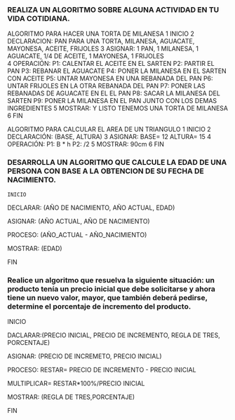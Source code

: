 ### REALIZA UN ALGORITMO SOBRE ALGUNA ACTIVIDAD EN TU VIDA COTIDIANA.

 ALGORITMO PARA HACER UNA TORTA DE MILANESA 
1 INICIO
2 DECLARACION: PAN PARA UNA TORTA, MILANESA, AGUACATE, MAYONESA, ACEITE, FRIJOLES
3 ASIGNAR: 1 PAN, 1 MILANESA, 1 AGUACATE, 1/4 DE ACEITE, 1 MAYONESA, 1 FRIJOLES  
4 OPERACIÓN: 
P1: CALENTAR EL ACEITE EN EL SARTEN
P2: PARTIR EL PAN 
P3: REBANAR EL AGUACATE 
P4: PONER LA MILANESA EN EL SARTEN CON ACEITE
P5: UNTAR MAYONESA EN UNA REBANADA DEL PAN
P6: UNTAR FRIJOLES EN LA OTRA REBANADA DEL PAN
P7: PONER LAS REBANADAS DE AGUACATE EN EL EL PAN
P8: SACAR LA MILANESA DEL SARTEN 
P9: PONER LA MILANESA EN EL PAN JUNTO CON LOS DEMAS INGREDIENTES
5 MOSTRAR: Y LISTO TENEMOS UNA TORTA DE MILANESA
6 FIN

ALGORITMO PARA CALCULAR EL AREA DE UN TRIANGULO 
1 INICIO
2 DECLARACIÓN: (BASE, ALTURA) 
3 ASIGNAR: BASE= 12 ALTURA= 15
4 OPERACIÓN: 
P1: B * h
P2: /2
5 MOSTRAR: 90cm
6 FIN

### DESARROLLA UN ALGORITMO QUE CALCULE LA EDAD DE UNA PERSONA CON BASE A LA OBTENCION DE SU FECHA DE NACIMIENTO.

    
    INICIO


DECLARAR: (AÑO DE NACIMIENTO, AÑO ACTUAL, EDAD)


ASIGNAR: (AÑO ACTUAL, AÑO DE NACIMIENTO)


PROCESO: (AÑO_ACTUAL - AÑO_NACIMIENTO)


MOSTRAR: (EDAD)


FIN




###  Realice un algoritmo que resuelva la siguiente situación: un producto tenía un precio inicial que debe solicitarse y ahora tiene un nuevo valor, mayor, que también deberá pedirse, determine el porcentaje de incremento del producto. 


INICIO


DACLARAR:(PRECIO INICIAL, PRECIO DE INCREMENTO, REGLA DE TRES, PORCENTAJE)


ASIGNAR: (PRECIO DE INCREMETO, PRECIO INICIAL)


PROCESO: RESTAR= PRECIO DE INCREMENTO - PRECIO INICIAL

MULTIPLICAR= RESTAR*100%/PRECIO INICIAL


MOSTRAR: (REGLA DE TRES,PORCENTAJE)


FIN
